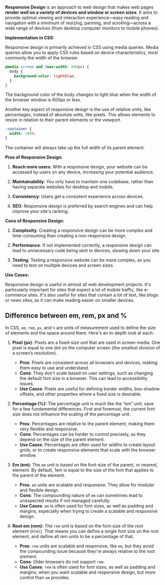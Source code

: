 **Responsive Design** is an approach to web design that makes web pages __render well on a variety of devices and window or screen sizes__. It aims to provide optimal viewing and interaction experience—easy reading and navigation with a minimum of resizing, panning, and scrolling—across a wide range of devices (from desktop computer monitors to mobile phones).

**Implementation in CSS:**

Responsive design is primarily achieved in CSS using media queries. Media queries allow you to apply CSS rules based on device characteristics, most commonly the width of the browser.

```css
@media screen and (max-width: 600px) {
  body {
    background-color: lightblue;
  }
}
```

The background color of the body changes to light blue when the width of the browser window is 600px or less.

Another key aspect of responsive design is the use of relative units, like percentages, instead of absolute units, like pixels. This allows elements to resize in relation to their parent elements or the viewport.

```css
.container {
  width: 100%;
}
```

The container will always take up the full width of its parent element.

**Pros of Responsive Design:**

1. **Reach more users**: With a responsive design, your website can be accessed by users on any device, increasing your potential audience.

2. **Maintainability**: You only have to maintain one codebase, rather than having separate websites for desktop and mobile.

3. **Consistency**: Users get a consistent experience across devices.

4. **SEO**: Responsive design is preferred by search engines and can help improve your site's ranking.

**Cons of Responsive Design:**

1. **Complexity**: Creating a responsive design can be more complex and time-consuming than creating a non-responsive design.

2. **Performance**: If not implemented correctly, a responsive design can lead to unnecessary code being sent to devices, slowing down your site.

3. **Testing**: Testing a responsive website can be more complex, as you need to test on multiple devices and screen sizes.

**Use Cases:**

Responsive design is useful in almost all web development projects. It's particularly important for sites that expect a lot of mobile traffic, like e-commerce sites. It's also useful for sites that contain a lot of text, like blogs or news sites, as it can make reading easier on smaller devices.

## Difference between em, rem, px and %

In CSS, `em`, `rem`, `px`, and `%` are units of measurement used to define the size of elements and the space around them. Here's an in-depth look at each:

1. **Pixel (px)**: Pixels are a fixed-size unit that are used in screen media. One pixel is equal to one dot on the computer screen (the smallest division of a screen’s resolution).

   - **Pros**: Pixels are consistent across all browsers and devices, making them easy to use and understand.
   - **Cons**: They don't scale based on user settings, such as changing the default font size in a browser. This can lead to accessibility issues.
   - **Use Cases**: Pixels are useful for defining border widths, box-shadow offsets, and other properties where a fixed size is desirable.

2. **Percentage (%):** The percentage unit is much like the “em” unit, save for a few fundamental differences. First and foremost, the current font size does not influence the scaling of the percentage unit.

   - **Pros**: Percentages are relative to the parent element, making them very flexible and responsive.
   - **Cons**: Percentages can be harder to control precisely, as they depend on the size of the parent element.
   - **Use Cases**: Percentages are often used for widths to create layout grids, or to create responsive elements that scale with the browser window.

3. **Em (em)**: The `em` unit is based on the font-size of the parent, or nearest, element. By default, 1em is equal to the size of the font that applies to the parent of the element.

   - **Pros**: `em` units are scalable and responsive. They allow for modular and flexible design.
   - **Cons**: The compounding nature of `em` can sometimes lead to unexpected results if not managed carefully.
   - **Use Cases**: `em` is often used for font sizes, as well as padding and margins, especially when trying to create a scalable and responsive design.

4. **Root em (rem)**: The `rem` unit is based on the font-size of the root element (`html`). That means you can define a single font size on the root element, and define all rem units to be a percentage of that.

   - **Pros**: `rem` units are scalable and responsive, like `em`, but they avoid the compounding issue because they're always relative to the root element.
   - **Cons**: Older browsers do not support `rem`.
   - **Use Cases**: `rem` is often used for font sizes, as well as padding and margins, when you want scalable and responsive design, but more control than `em` provides.